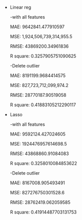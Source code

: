 

* Linear reg

  

  -with all features

  MAE: 9642841.477910597

  MSE: 1,924,506,739,314,955.5

  RMSE: 43869200.34961836

  R square: 0.3257905751090625

  

  -Delete outlier

  MAE: 8191199.9684414575

  MSE: 827,723,712,099,974.2

  RMSE: 28770187.90519058

  R square: 0.41883105212290117

  

  

  

* Lasso

  

  -with all features

  MAE: 9592124.427024605

  MSE: 1924476957614698.5

  RMSE: 43868860.91084083

  R square: 0.3258010084853622

  

  -Delete outlier

  MAE: 8167008.905493491

  MSE: 827276750301528.6

  RMSE: 28762419.062059585

  R square: 0.41914487703131753